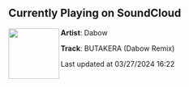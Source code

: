 ## Currently Playing on SoundCloud

[<img align="left" width="100" src="https://i1.sndcdn.com/artworks-9tmPItATyYB0dx0z-GQjTgA-t500x500.jpg">](https://soundcloud.com/da-bow/butakera-dabow-remix)

**Artist**: Dabow 

**Track**: BUTAKERA (Dabow Remix)

Last updated at 03/27/2024 16:22
